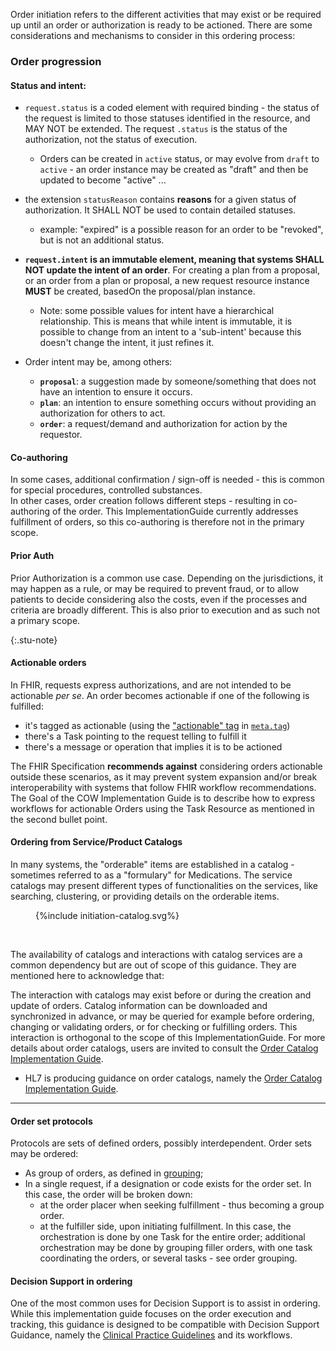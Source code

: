 Order initiation refers to the different activities that may exist or be required up until an order or authorization is ready to be actioned. There are some  considerations and mechanisms to consider in this ordering process:

### Order progression 

#### **Status** and **intent**:  
* `request.status` is a coded element with required binding - the status of the request is limited to those statuses identified in the resource, and MAY NOT be extended. The request `.status` is the status of the authorization, not the status of execution.  

  * Orders can be created in `active` status, or may evolve from `draft` to `active` - an order instance may be created as "draft" and then be updated to become "active"  ...


* the extension `statusReason` contains **reasons** for a given status of authorization. It SHALL NOT be used to contain detailed statuses.
  * example: "expired" is a possible reason for an order to be "revoked", but is not an additional status.

* **`request.intent` is an immutable element, meaning that systems SHALL NOT update the intent of an order**. For creating a plan from a proposal, or an order from a plan or proposal, a new request resource instance **MUST** be created, basedOn the proposal/plan instance.  

  * Note: some possible values for intent have a hierarchical relationship. This is means that while intent is immutable, it is possible to change from an intent to a 'sub-intent' because this doesn't change the intent, it just refines it.


* Order intent may be, among others:
  * **`proposal`**: a suggestion made by someone/something that does not have an intention to ensure it occurs.  
  * **`plan`**: an intention to ensure something occurs without providing an authorization for others to act.  
  * **`order`**: a request/demand and authorization for action by the requestor.  


#### Co-authoring
In some cases, additional confirmation / sign-off is needed - this is common for special procedures, controlled substances.  
In other cases, order creation follows different steps - resulting in co-authoring of the order. 
This ImplementationGuide currently addresses fulfillment of orders, so this co-authoring is therefore not in the primary scope.   



#### Prior Auth
Prior Authorization is a common use case. Depending on the jurisdictions, it may happen as a rule, or may be required to prevent fraud, or to allow patients to decide considering also the costs, even if the processes and criteria are broadly different. This is also prior to execution and as such not a primary scope.

{:.stu-note}




#### Actionable orders

In FHIR, requests express authorizations, and are not intended to be actionable *per se*. An order becomes actionable if one of the following is fulfilled:

* it's tagged as actionable (using the ["actionable" tag](https://hl7.org/fhir/valueset-common-tags.html) in [`meta.tag`](https://build.fhir.org/valueset-common-tags.html))
* there's a Task pointing to the request telling to fulfill it
* there's a message or operation that implies it is to be actioned  

The FHIR Specification **recommends against** considering orders actionable outside these scenarios, as it may prevent system expansion and/or break interoperability with systems that follow FHIR workflow recommendations.
The Goal of the COW Implementation Guide is to describe how to express workflows for actionable Orders using the Task Resource as mentioned in the second bullet point.

#### Ordering from Service/Product Catalogs
In many systems, the "orderable" items are established in a catalog - sometimes referred to as a "formulary" for Medications. The service catalogs may present different types of functionalities on the services, like searching, clustering, or providing details on the orderable items.  

<figure>
{%include initiation-catalog.svg%}
</figure>
<br clear="all"/>

The availability of catalogs and interactions with catalog services are a common dependency but are out of scope of this guidance.  They are mentioned here to acknowledge that:

The interaction with catalogs may exist before or during the creation and update of orders. Catalog information can be downloaded and synchronized in advance, or may be queried for example before ordering, changing or   validating orders, or for checking or fulfilling orders. This interaction is orthogonal to the scope of this ImplementationGuide. For more details about order catalogs, users are invited to consult the [Order Catalog Implementation Guide](https://hl7.org/fhir/uv/order-catalog).

* HL7 is producing guidance on order catalogs, namely the [Order Catalog Implementation Guide](https://hl7.org/fhir/uv/order-catalog).


<hr>

#### Order set protocols

Protocols are sets of defined orders, possibly interdependent. Order sets may be ordered:
* As group of orders, as defined in [grouping](order-grouping.html);
* In a single request, if a designation or code exists for the order set. In this case, the order will be broken down:
  * at the order placer when seeking fulfillment - thus becoming a group order. 
  * at the fulfiller side, upon initiating fulfillment. In this case, the orchestration is done by one Task for the entire order; additional orchestration may be done by grouping filler orders, with one task coordinating the orders, or several tasks - see order grouping.



#### Decision Support in ordering

One of the most common uses for Decision Support is to assist in ordering. While this implementation guide focuses on the order execution and tracking, this guidance is designed to be compatible with Decision Support Guidance, namely the [Clinical Practice Guidelines](https://hl7.org/fhir/uv/cpg/activityflow.html) and its workflows.

